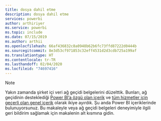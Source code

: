 ```yaml
---
title: dosya dahil etme
description: dosya dahil etme
services: powerbi
author: arthiriyer
ms.service: powerbi
ms.topic: include
ms.date: 07/15/2019
ms.author: arthii
ms.openlocfilehash: 66af436832c8a0948b62b6fc73ffd87222d0444b
ms.sourcegitcommit: 8e3d53cf971853c32eff4531d2d3cdb725a199af
ms.translationtype: HT
ms.contentlocale: tr-TR
ms.lasthandoff: 02/04/2020
ms.locfileid: "74697416"
---
```

> [!NOTE]
> Yakın zamanda şirket içi veri ağ geçidi belgelerini düzelttik. Bunları, ağ geçidinin desteklediği [Power BI’a özgü olan içerik](/power-bi/service-gateway-onprem) ve [tüm hizmetler için geçerli olan genel içerik](/data-integration/gateway/service-gateway-onprem) olarak ikiye ayırdık. Şu anda Power BI içeriklerinde bulunuyorsunuz. Bu makaleyle veya ağ geçidi belgeleri deneyimiyle ilgili geri bildirim sağlamak için makalenin alt kısmına gidin.